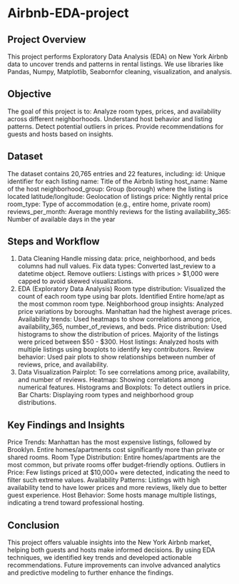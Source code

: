 # Airbnb-EDA-project

## Project Overview
This project performs Exploratory Data Analysis (EDA) on New York Airbnb data to uncover trends and patterns in rental listings. We use libraries like Pandas, Numpy, Matplotlib, Seabornfor cleaning, visualization, and analysis.

## Objective
The goal of this project is to:
Analyze room types, prices, and availability across different neighborhoods.
Understand host behavior and listing patterns.
Detect potential outliers in prices.
Provide recommendations for guests and hosts based on insights.

## Dataset
The dataset contains 20,765 entries and 22 features, including:
id: Unique identifier for each listing
name: Title of the Airbnb listing
host_name: Name of the host
neighborhood_group: Group (borough) where the listing is located
latitude/longitude: Geolocation of listings
price: Nightly rental price
room_type: Type of accommodation (e.g., entire home, private room)
reviews_per_month: Average monthly reviews for the listing
availability_365: Number of available days in the year

## Steps and Workflow
1. Data Cleaning
Handle missing data: price, neighborhood, and beds columns had null values.
Fix data types: Converted last_review to a datetime object.
Remove outliers: Listings with prices > $1,000 were capped to avoid skewed visualizations.
2. EDA (Exploratory Data Analysis)
Room type distribution:
Visualized the count of each room type using bar plots.
Identified Entire home/apt as the most common room type.
Neighborhood group insights:
Analyzed price variations by boroughs.
Manhattan had the highest average prices.
Availability trends:
Used heatmaps to show correlations among price, availability_365, number_of_reviews, and beds.
Price distribution:
Used histograms to show the distribution of prices.
Majority of the listings were priced between $50 - $300.
Host listings:
Analyzed hosts with multiple listings using boxplots to identify key contributors.
Review behavior:
Used pair plots to show relationships between number of reviews, price, and availability.
3. Data Visualization
Pairplot: To see correlations among price, availability, and number of reviews.
Heatmap: Showing correlations among numerical features.
Histograms and Boxplots: To detect outliers in price.
Bar Charts: Displaying room types and neighborhood group distributions.

## Key Findings and Insights
Price Trends:
Manhattan has the most expensive listings, followed by Brooklyn.
Entire homes/apartments cost significantly more than private or shared rooms.
Room Type Distribution:
Entire homes/apartments are the most common, but private rooms offer budget-friendly options.
Outliers in Price:
Few listings priced at $10,000+ were detected, indicating the need to filter such extreme values.
Availability Patterns:
Listings with high availability tend to have lower prices and more reviews, likely due to better guest experience.
Host Behavior:
Some hosts manage multiple listings, indicating a trend toward professional hosting.

## Conclusion
This project offers valuable insights into the New York Airbnb market, helping both guests and hosts make informed decisions. By using EDA techniques, we identified key trends and developed actionable recommendations. Future improvements can involve advanced analytics and predictive modeling to further enhance the findings.

